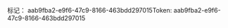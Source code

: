 <span data-ttu-id="ffab1-101">标记： aab9fba2-e9f6-47c9-8166-463bdd297015</span><span class="sxs-lookup"><span data-stu-id="ffab1-101">Token: aab9fba2-e9f6-47c9-8166-463bdd297015</span></span>